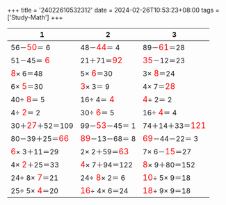 +++ 
title = '24022610532312' 
date = 2024-02-26T10:53:23+08:00 
tags = ['Study-Math'] 
+++ 

1 | 2 | 3 
-- | -- | -- 
56－<font color=red size=4>50</font>＝ 6 | 48－<font color=red size=4>44</font>＝ 4 | 89－<font color=red size=4>61</font>＝28 
51－45＝<font color=red size=4> 6</font> | 21＋71＝<font color=red size=4>92</font> | <font color=red size=4>35</font>－12＝23 
<font color=red size=4> 8</font>× 6＝48 |  5×<font color=red size=4> 6</font>＝30 |  3×<font color=red size=4> 8</font>＝24 
 6×<font color=red size=4> 5</font>＝30 | <font color=red size=4> 3</font>× 3＝ 9 |  4× 7＝<font color=red size=4>28</font> 
40÷<font color=red size=4> 8</font>＝ 5 | 16÷ 4＝<font color=red size=4> 4</font> | <font color=red size=4> 4</font>÷ 2＝ 2 
 4÷<font color=red size=4> 2</font>＝ 2 | 30÷<font color=red size=4> 6</font>＝ 5 | 16÷<font color=red size=4> 4</font>＝ 4 
30＋<font color=red size=4>27</font>＋52＝109 | 99－<font color=red size=4>53</font>－45＝ 1 | 74＋14＋33＝<font color=red size=4>121</font> 
80－39＋25＝<font color=red size=4>66</font> | <font color=red size=4>89</font>－13－68＝ 8 | <font color=red size=4>69</font>－44－22＝ 3 
<font color=red size=4> 6</font>× 3＋11＝29 |  2× 2＋59＝<font color=red size=4>63</font> |  7× 6－<font color=red size=4>15</font>＝27 
 4×<font color=red size=4> 2</font>＋25＝33 | <font color=red size=4> 4</font>× 7＋94＝122 | <font color=red size=4> 8</font>× 9＋80＝152 
24÷ 8×<font color=red size=4> 7</font>＝21 | 24÷<font color=red size=4> 8</font>× 2＝ 6 | <font color=red size=4>10</font>÷ 5× 9＝18 
25÷ 5×<font color=red size=4> 4</font>＝20 | <font color=red size=4>16</font>÷ 4× 6＝24 | <font color=red size=4>18</font>÷ 9× 9＝18 

